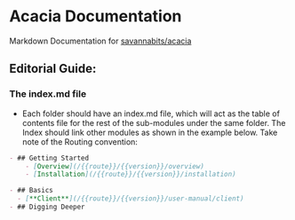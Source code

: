 # Acacia Documentation
Markdown Documentation for [savannabits/acacia](https://github.com/savannabits/acacia)

## Editorial Guide:
### The index.md file
- Each folder should have an index.md file, which will act as the table of contents file for the rest of the sub-modules under the same folder. The Index should link other modules as shown in the example below. Take note of the Routing convention:
```md
- ## Getting Started
    - [Overview](/{{route}}/{{version}}/overview)
    - [Installation](/{{route}}/{{version}}/installation)

- ## Basics
  - [**Client**](/{{route}}/{{version}}/user-manual/client)
- ## Digging Deeper
```

